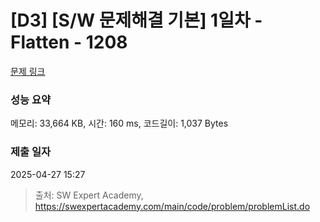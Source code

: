 # [D3] [S/W 문제해결 기본] 1일차 - Flatten - 1208 

[문제 링크](https://swexpertacademy.com/main/code/problem/problemDetail.do?contestProbId=AV139KOaABgCFAYh) 

### 성능 요약

메모리: 33,664 KB, 시간: 160 ms, 코드길이: 1,037 Bytes

### 제출 일자

2025-04-27 15:27



> 출처: SW Expert Academy, https://swexpertacademy.com/main/code/problem/problemList.do